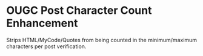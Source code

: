 OUGC Post Character Count Enhancement
=============

Strips HTML/MyCode/Quotes from being counted in the minimum/maximum characters per post verification.